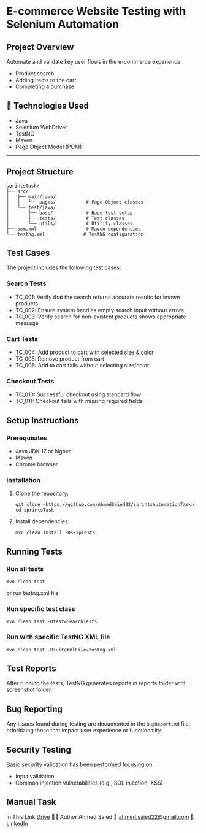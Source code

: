 # E-commerce Website Testing with Selenium Automation

## Project Overview
Automate and validate key user flows in the e-commerce experience:

- Product search
- Adding items to the cart
- Completing a purchase


## 🧪 Technologies Used

- Java
- Selenium WebDriver
- TestNG
- Maven
- Page Object Model (POM)

---
## Project Structure
```
sprintsTask/
├── src/
│   ├── main/java/
│   │   └── pages/           # Page Object classes
│   └── test/java/
│       ├── base/            # Base test setup
│       ├── tests/           # Test classes
│       └── utils/           # Utility classes
├── pom.xml                  # Maven dependencies
└── testng.xml              # TestNG configuration
```

## Test Cases
The project includes the following test cases:

### Search Tests
- TC_001: Verify that the search returns accurate results for known products
- TC_002: Ensure system handles empty search input without errors
- TC_003: Verify search for non-existent products shows appropriate message

### Cart Tests
- TC_004: Add product to cart with selected size & color
- TC_005: Remove product from cart
- TC_006: Add to cart fails without selecting size/color

### Checkout Tests
- TC_010: Successful checkout using standard flow
- TC_011: Checkout fails with missing required fields


## Setup Instructions

### Prerequisites
- Java JDK 17 or higher
- Maven
- Chrome browser

### Installation
1. Clone the repository:
   ```
   git clone <https://github.com/AhmedSaied22/sprintsAutomationTask>
   cd sprintsTask
   ```

2. Install dependencies:
   ```
   mvn clean install -DskipTests
   ```

## Running Tests

### Run all tests
```
mvn clean test
```
or run testng.xml file

### Run specific test class
```
mvn clean test -Dtest=SearchTests
```

### Run with specific TestNG XML file
```
mvn clean test -DsuiteXmlFile=testng.xml
```

## Test Reports
After running the tests, TestNG generates reports in reports folder with screenshot folder.

## Bug Reporting
Any issues found during testing are documented in the `BugReport.md` file, prioritizing those that impact user experience or functionality.

## Security Testing
Basic security validation has been performed focusing on:
- Input validation
- Common injection vulnerabilities (e.g., SQL injection, XSS)

## Manual Task
in This Link [Drive](https://docs.google.com/spreadsheets/d/1uZV7iLE72e8lBXsiv79D_1v64PSQyiX6/edit?usp=drive_link&ouid=113430173013318065519&rtpof=true&sd=true)
🧑‍💻 Author
Ahmed Saied
📧 ahmed.saied22@gmail.com
🔗 [LinkedIn](https://www.linkedin.com/in/ahmed-saieed/)

